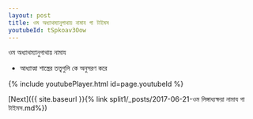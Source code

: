 ```yaml
---
layout: post
title: ওম অধ্যাথম্যানুগাথায় নামায গা টাইমস
youtubeId: tSpkoav3Oow
---
```

 
 
 ওম অধ্যাথম্যানুগাথায় নামায  
 
 - আধ্যাত্মা শাস্ত্রের তত্ত্বগুলি কে অনুসরণ করে 
 
  
 
  
 
 
 
 
 
 


{% include youtubePlayer.html id=page.youtubeId %}
 
[Next]({{ site.baseurl }}{% link  split1/_posts/2017-06-21-ওম লিঙ্গাধ্যক্ষয়া নামায গা টাইমস.md%})
 
